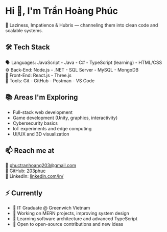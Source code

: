 # Hi 👋, I'm Trần Hoàng Phúc

🧠 Laziness, Impatience & Hubris — channeling them into clean code and scalable systems.

## 🛠 Tech Stack

🗣 Languages: JavaScript - Java - C# - TypeScript (learning) - HTML/CSS  
⚙️ Back-End: Node.js - .NET - SQL Server - MySQL - MongoDB  
🎨 Front-End: React.js - Three.js  
🧰 Tools: Git - GitHub - Postman - VS Code

## 📚 Areas I'm Exploring

- Full-stack web development  
- Game development (Unity, graphics, interactivity)  
- Cybersecurity basics  
- IoT experiments and edge computing  
- UI/UX and 3D visualization

## 📫 Reach me at
📧 phuctranhoang203@gmail.com  
🐙 GitHub: [203phuc](https://github.com/203phuc)  
🔗 LinkedIn: [linkedin.com/in/](https://www.linkedin.com/in/thphuc203/)


## ⚡️ Currently

- 💼 IT Graduate @ Greenwich Vietnam  
- 🔭 Working on MERN projects, improving system design  
- 🌱 Learning software architecture and advanced TypeScript  
- 🤝 Open to open-source contributions and new ideas  
